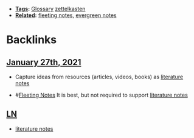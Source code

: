 - **[Tags](<Tags.md>):** [Glossary](<Glossary.md>) [zettelkasten](<zettelkasten.md>)
- **[Related](<Related.md>):** [fleeting notes](<fleeting notes.md>), [evergreen notes](<evergreen notes.md>)

# Backlinks
## [January 27th, 2021](<January 27th, 2021.md>)
- Capture ideas from resources (articles, videos, books) as [literature notes](<literature notes.md>)

- #[Fleeting Notes](<Fleeting Notes.md>) It is best, but not required to support [literature notes](<literature notes.md>)

## [LN](<LN.md>)
- [literature notes](<literature notes.md>)

